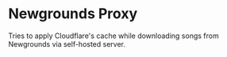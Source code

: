 # Newgrounds Proxy

Tries to apply Cloudflare's cache while downloading songs from Newgrounds via self-hosted server.